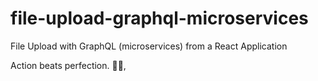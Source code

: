 # file-upload-graphql-microservices

File Upload with GraphQL (microservices) from a React Application

<!-- INSPIRATIONAL_QUOTE_START -->
Action beats perfection.
🧑‍💻,
<!-- INSPIRATIONAL_QUOTE_END -->
